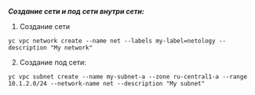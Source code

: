 
**_Создание сети и под сети внутри сети:_**

1. Создание сети

```
yc vpc network create --name net --labels my-label=netology --description "My network"
```

2. Создание под сети:

```
yc vpc subnet create --name my-subnet-a --zone ru-central1-a --range 10.1.2.0/24 --network-name net --description "My subnet"
```